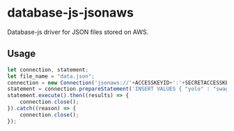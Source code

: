 # database-js-jsonaws
Database-js driver for JSON files stored on AWS.
## Usage

```js
let connection, statement;
let file_name = "data.json";
connection = new Connection('jsonaws://'+ACCESSKEYID+':'+SECRETACCESSKEY+'@'+BUCKET_NAME+'/'+file_name);
statement = connection.prepareStatement('INSERT VALUES { "yolo" : "swag" }');
statement.execute().then((results) => {
    connection.close();
}).catch((reason) => {
    connection.close();
});

```
